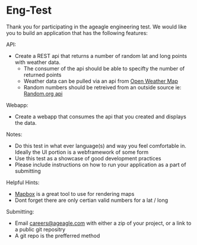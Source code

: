 # Eng-Test

Thank you for participating in the ageagle engineering test. We would like you to build an application that has the following features:

API: 

* Create a REST api that returns a number of random lat and long points with weather data. 
	* The consumer of the api should be able to specifty the number of returned points
	* Weather data can be pulled via an api from [Open Weather Map](https://openweathermap.org/current) 
	* Random numbers should be retreived from an outside source ie: [Random.org api](https://www.random.org/clients/http/)

Webapp: 

* Create a webapp that consumes the api that you created and displays the data.

Notes:

* Do this test in what ever language(s) and way you feel comfortable in. Ideally the UI portion is a webframework of some form
* Use this test as a showcase of good development practices
* Please include instructions on how to run your application as a part of submitting

Helpful Hints:

* [Mapbox](https://docs.mapbox.com/mapbox-gl-js/overview/) is a great tool to use  for rendering maps
* Dont forget there are only certian valid numbers for a lat / long 

Submitting:

* Email careers@ageagle.com with either a zip of your project, or a link to a public git repositry
* A git repo is the prefferred method
